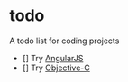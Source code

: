 todo
====

A todo list for coding projects

- [] Try [AngularJS](http://angularjs.org)
- [] Try [Objective-C](http://tryobjectivec.codeschool.com/)
